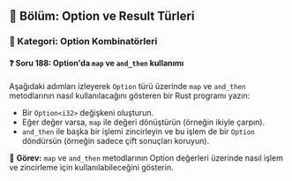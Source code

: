 ## 📘 Bölüm: Option ve Result Türleri  
### 🔹 Kategori: Option Kombinatörleri  
#### ❓ Soru 188: Option'da `map` ve `and_then` kullanımı

Aşağıdaki adımları izleyerek `Option` türü üzerinde `map` ve `and_then` metodlarının nasıl kullanılacağını gösteren bir Rust programı yazın:

- Bir `Option<i32>` değişkeni oluşturun.
- Eğer değer varsa, `map` ile değeri dönüştürün (örneğin ikiyle çarpın).
- `and_then` ile başka bir işlemi zincirleyin ve bu işlem de bir `Option` döndürsün (örneğin sadece çift sonuçları koruyun).

🔧 **Görev:** `map` ve `and_then` metodlarının Option değerleri üzerinde nasıl işlem ve zincirleme için kullanılabileceğini gösterin.
